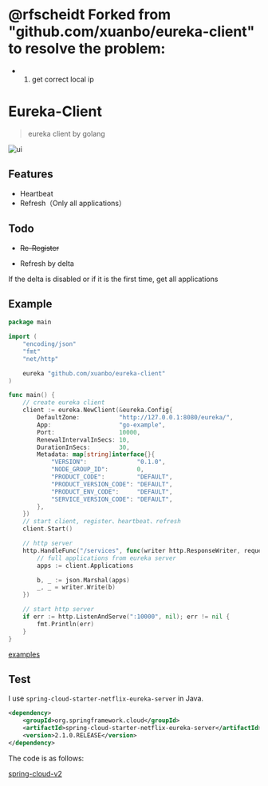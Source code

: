 # @rfscheidt Forked from "github.com/xuanbo/eureka-client" to resolve the problem:
* 1) get correct local ip 

# Eureka-Client

> eureka client by golang

![ui](./doc/eureka-server.jpg)

## Features

* Heartbeat
* Refresh（Only all applications）

## Todo

* ~~Re-Register~~

* Refresh by delta

If the delta is disabled or if it is the first time, get all applications

## Example

```go
package main

import (
	"encoding/json"
	"fmt"
	"net/http"

	eureka "github.com/xuanbo/eureka-client"
)

func main() {
	// create eureka client
	client := eureka.NewClient(&eureka.Config{
		DefaultZone:           "http://127.0.0.1:8080/eureka/",
		App:                   "go-example",
		Port:                  10000,
		RenewalIntervalInSecs: 10,
		DurationInSecs:        30,
		Metadata: map[string]interface{}{
			"VERSION":              "0.1.0",
			"NODE_GROUP_ID":        0,
			"PRODUCT_CODE":         "DEFAULT",
			"PRODUCT_VERSION_CODE": "DEFAULT",
			"PRODUCT_ENV_CODE":     "DEFAULT",
			"SERVICE_VERSION_CODE": "DEFAULT",
		},
	})
	// start client, register、heartbeat、refresh
	client.Start()

	// http server
	http.HandleFunc("/services", func(writer http.ResponseWriter, request *http.Request) {
		// full applications from eureka server
		apps := client.Applications

		b, _ := json.Marshal(apps)
		_, _ = writer.Write(b)
	})

	// start http server
	if err := http.ListenAndServe(":10000", nil); err != nil {
		fmt.Println(err)
	}
}
```

[examples](./examples/main.go)

## Test

I use `spring-cloud-starter-netflix-eureka-server` in Java.

```xml
<dependency>
    <groupId>org.springframework.cloud</groupId>
    <artifactId>spring-cloud-starter-netflix-eureka-server</artifactId>
    <version>2.1.0.RELEASE</version>
</dependency>
```

The code is as follows:

[spring-cloud-v2](https://github.com/xuanbo/spring-cloud-v2)